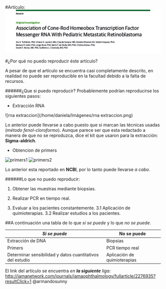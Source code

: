 #Artículo:![titulo](https://github.com/Danisantana01191996/bioinformatica-articulo/blob/master/titulo.png) 

#¿Por qué no puedo reproducir éste artículo?

A pesar de que el artículo se encuentra casi completamente descrito, en realidad no puede ser reproducible en la facultad debido a la falta de recursos.

######¿Que si puedo reproducir?
Probablemente podrían reproducirse los siguientes pasos:
* Extracción RNA

![rna extraccion](/home/daniela/Imágenes/rna extraccion.png)

Lo anterior puede llevarse a cabo puesto que si marcan las técnicas usadas (_método fenol-cloroformo_). Aunque parece ser que esta redactado a manera de que no se reproduzca, dice el kit que usaron para la extracción: **Sigma-aldrich**.


* Obtencion de primers

![primers1](/home/daniela/Imágenes/primers1.png)
![primers2](/home/daniela/Imágenes/primers2.png)

Lo anterior esta reportado en **NCBI**, por lo tanto puede llevarse _a cabo_.



######Lo que no puedo reproducir:
1. Obtener las muestras mediante biopsias.

2. Realizar PCR en tiempo real.
3. Evaluar a los pacientes constantemente.
3.1 Aplicación de quimioterapias.
3.2 Realizar estudios a los pacientes.

##A continuación una tabla de lo que _si se puede_ y lo que _no se puede_.

_Si se puede_ | **No se puede**
------------- | ---------------
Extracción de DNA | Biopsias
Primers | PCR tiempo real
Determinar sensibilidad y datos cuantitativos del estudio | Aplicación de quimioterapias

El link del artículo se encuentra _en **la siguiente** liga:_ http://jamanetwork.com/journals/jamaophthalmology/fullarticle/2276935?resultClick=1 
@armandosunny
